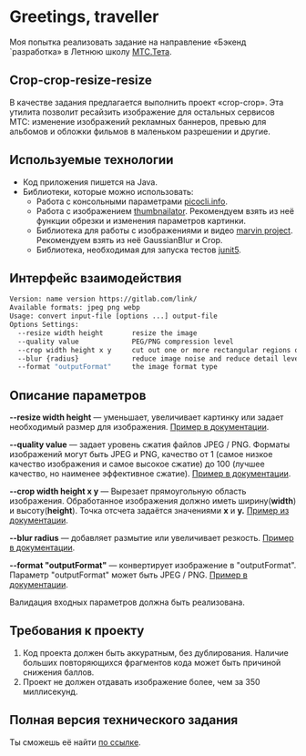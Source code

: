 # Greetings, traveller

Моя попытка реализовать задание на направление «Бэкенд `разработка» в Летнюю школу [МТС.Тета](http://teta.mts.ru/).

## Сrop-crop-resize-resize

В качестве задания предлагается выполнить проект «crop-crop». Эта утилита позволит ресайзить изображение для остальных сервисов МТС: изменение изображений рекламных баннеров, превью для альбомов и обложки фильмов в маленьком разрешении и другие.

## Используемые технологии

- Код приложения пишется на Java.
- Библиотеки, которые можно использовать:
    - Работа с консольными параметрами [picocli.info](https://picocli.info/).
    - Работа с изображением [thumbnailator](https://github.com/coobird/thumbnailator). Рекомендуем взять из неё функции обрезки  и изменения параметров картинки.
    - Библиотека для работы с изображениями и видео [marvin project](https://github.com/gabrielarchanjo/marvin-framework). Рекомендуем взять из неё  GaussianBlur и Crop.
    - Библиотека, необходимая для запуска тестов [junit5](https://github.com/junit-team/junit5).

## Интерфейс взаимодействия

```bash
Version: name version https://gitlab.com/link/
Available formats: jpeg png webp
Usage: convert input-file [options ...] output-file
Options Settings:
  --resize width height       resize the image
  --quality value             PEG/PNG compression level
  --crop width height x y     сut out one or more rectangular regions of the image
  --blur {radius}             reduce image noise and reduce detail levels 
  --format "outputFormat"     the image format type
```

## Описание параметров

**--resize width height** — уменьшает, увеличивает картинку или задает необходимый размер для изображения. [Пример в документации](https://imagemagick.org/script/command-line-options.php#resize).

**--quality value** — задает уровень сжатия файлов JPEG / PNG. Форматы изображений могут быть JPEG и PNG, качество от 1 (самое низкое качество изображения и самое высокое сжатие) до 100 (лучшее качество, но наименее эффективное сжатие). [Пример в документации](https://imagemagick.org/script/command-line-options.php#quality).

**--crop width height x y** —  Вырезает прямоугольную область изображения. Обработанное изображения должно иметь ширину(**width**) и высоту(**height**). Точка отсчета задаётся значениями **x** и **y.** [Пример из документации](https://imagemagick.org/script/command-line-options.php#crop).

**--blur radius** — добавляет размытие или увеличивает резкость. [Пример в документации](https://imagemagick.org/script/command-line-options.php#blur).

**--format "outputFormat"** — конвертирует изображение в "outputFormat". Параметр "outputFormat" может быть JPEG / PNG. [Пример в документации](https://imagemagick.org/script/command-line-options.php#format).

Валидация входных параметров должна быть реализована. 

## Требования к проекту

1. Код проекта должен быть аккуратным, без дублирования. Наличие больших повторяющихся фрагментов кода может быть причиной снижения баллов.
2. Проект не должен отдавать изображение более, чем за 350 миллисекунд.

## Полная версия технического задания
Ты сможешь её найти [по ссылке](https://www.notion.so/edtech17/public-4a6da22b5a36489c99b9b986a4c9d7cb).
